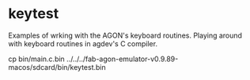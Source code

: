 # keytest

Examples of wrking with the AGON's keyboard routines.
Playing around with keyboard routines in agdev's C compiler.

cp bin/main.c.bin ../../../fab-agon-emulator-v0.9.89-macos/sdcard/bin/keytest.bin
